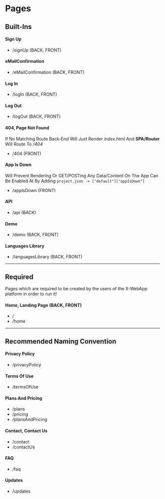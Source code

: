 # Pages


## Built-Ins
#### Sign Up
- /signUp (BACK, FRONT)

#### eMailConfirmation
- /eMailConfirmation (BACK, FRONT)

#### Log In
- /logIn (BACK, FRONT)

#### Log Out
- /logOut (BACK, FRONT)

#### 404, Page Not Found
If No Matching Route Back-End Will Just Render *index.html* And **SPA/Router** Will Route To */404*
- /404 (FRONT)

#### App Is Down
Will Prevent Rendering Or GET/POSTing Any Data/Content On The App
Can Be Enabled At By Adding `project.json -> ["default"]["appIsDown"]`
- /appIsDown (FRONT)

#### API
- /api (BACK)

#### Demo
- /demo (BACK, FRONT)

#### Languages Library
- /languagesLibrary (BACK, FRONT)

---

## Required
Pages which are required to be created by the users of the X-WebApp platform in order to run it!

#### Home, Landing Page (BACK, FRONT)
- /
- /home

---

## Recommended Naming Convention


#### Privacy Policy
- /privacyPolicy

#### Terms Of Use
- /termsOfUse

#### Plans And Pricing
- /plans
- /pricing
- /plansAndPricing

#### Contact, Contact Us
- /contact
- /contactUs

#### FAQ
- /faq

#### Updates
- /updates
